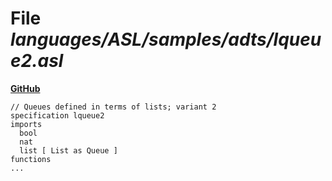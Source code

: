 # File _languages/ASL/samples/adts/lqueue2.asl_
**[GitHub](https://github.com/softlang/yas/blob/master/languages/ASL/samples/adts/lqueue2.asl)**
```
// Queues defined in terms of lists; variant 2
specification lqueue2
imports
  bool
  nat
  list [ List as Queue ]
functions
...
```
